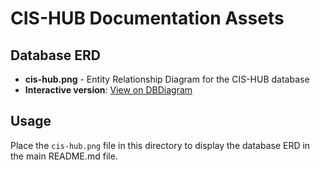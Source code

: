 # CIS-HUB Documentation Assets

## Database ERD

- **cis-hub.png** - Entity Relationship Diagram for the CIS-HUB database
- **Interactive version**: [View on DBDiagram](https://dbdiagram.io/d/CIS-Hub-687382eef413ba35089ae0b6)

## Usage

Place the `cis-hub.png` file in this directory to display the database ERD in the main README.md file.

